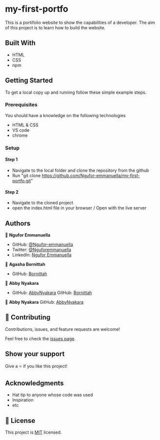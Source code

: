 # my-first-portfo
This is a portifolio website to show the capabilities of a developer. The aim of this project is to learn how to build the website.
## Built With

- HTML
- CSS
- npm

## Getting Started

To get a local copy up and running follow these simple example steps.

### Prerequisites
You should have a knowledge on the following technologies
- HTML & CSS
- VS code
- chrome

### Setup

#### Step 1
- Navigate to the local folder and clone the repository from the github 
- Run "git clone https://github.com/Ngufor-emmanuella/my-first-portfo.git"

#### Step 2
- Navigate to the cloned project
- open the index.html file in your browser / Open with the live server

## Authors

👤 **Ngufor Emmanuella**

- GitHub: [@Ngufor-emmanuella](https://github.com/Ngufor-emmanuella)
- Twitter: [@Nguforemmanuella](https://twitter.com/Nguforemmanuella)
- LinkedIn: [Ngufor Emmanuella](https://linkedin.com/in/linkedinhandle)

👤 **Agasha Bornittah**
- GitHub: [Bornittah](https://github.com/Bornittah)

👤 **Abby Nyakara**
- GitHub: [AbbyNyakara](https://github.com/AbbyNyakara)
GitHub: [Bornittah](https://github.com/Bornittah)

👤 **Abby Nyakara**
GitHub: [AbbyNyakara](https://github.com/AbbyNyakara)

## 🤝 Contributing

Contributions, issues, and feature requests are welcome!

Feel free to check the [issues page](../../issues/).

## Show your support

Give a ⭐️ if you like this project!

## Acknowledgments

- Hat tip to anyone whose code was used
- Inspiration
- etc

## 📝 License

This project is [MIT](./MIT.md) licensed.
  
